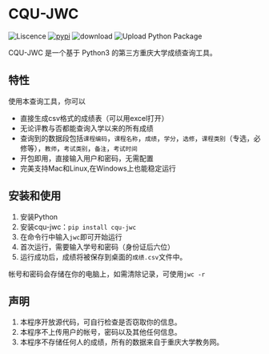 # CQU-JWC

![Liscence](https://img.shields.io/github/license/CQU-AI/cqu-jwc)
[![pypi](https://img.shields.io/pypi/v/cqu-jwc)](https://pypi.org/project/cqu-jwc/)
![download](https://pepy.tech/badge/cqu-jwc)
![Upload Python Package](https://github.com/CQU-AI/cqu-jwc/workflows/Upload%20Python%20Package/badge.svg)

CQU-JWC 是一个基于 Python3 的第三方重庆大学成绩查询工具。

## 特性

使用本查询工具，你可以
 - 直接生成csv格式的成绩表（可以用excel打开）
 - 无论评教与否都能查询入学以来的所有成绩
 - 查询到的数据段包括`课程编码`，`课程名称`，`成绩`，`学分`，`选修`，`课程类别`（专选，必修等），`教师`，`考试类别`，`备注`，`考试时间`
 - 开包即用，直接输入用户和密码，无需配置
 - 完美支持Mac和Linux,在Windows上也能稳定运行

## 安装和使用

1. 安装Python
2. 安装cqu-jwc：`pip install cqu-jwc`
3. 在命令行中输入`jwc`即可开始运行
4. 首次运行，需要输入学号和密码（身份证后六位）
5. 运行成功后，成绩将被保存到桌面的`成绩.csv`文件中。

帐号和密码会存储在你的电脑上，如需清除记录，可使用`jwc -r`


## 声明

1. 本程序开放源代码，可自行检查是否窃取你的信息。
2. 本程序不上传用户的帐号，密码以及其他任何信息。
3. 本程序不存储任何人的成绩，所有的数据来自于重庆大学教务网。
